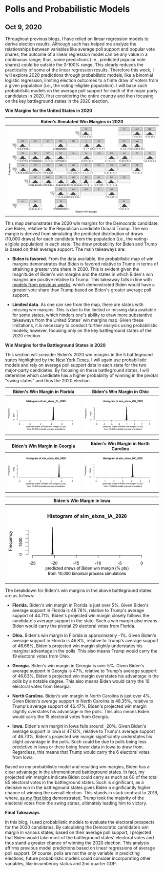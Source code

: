 # Polls and Probabilistic Models
## Oct 9, 2020

Throughout previous blogs, I have relied on linear regression models to derive election results. Although such has helped me analyze the relationships between variables like average poll support and popular vote shares, the outcome of a linear regression model can be any value in a continuous range; thus, some predictions (i.e., predicted popular vote shares) could be outside the 0-100% range. This clearly reduces the practicality of some of the linear regression results. Therefore this week, I will explore 2020 predictions through probabilistic models, like a binomial logistic regression, limiting election outcomes to a finite draw of voters from a given population (i.e., the voting-eligible population). I will base such probabilistic models on the average poll support for each of the major party candidates in 2020, first considering the entire country and then focusing on the key battleground states in the 2020 election. 

**Win Margins for the United States in 2020**

|Biden's Simulated Win Margins in 2020 |
|:-:|
|![](Prob_1.png)|

This map demonstrates the 2020 win margins for the Democratic candidate, Joe Biden, relative to the Republican candidate Donald Trump. The win margin is derived from simulating the predicted distribution of draws (10,000 draws) for each candidate from the population (i.e., the voting-eligible population) in each state. The draw probability for Biden and Trump is based on their average support. The main takeaways are:

* **Biden is favored.** From the data available, the probabilistic map of win margins demonstrates that Biden is favored relative to Trump in terms of attaining a greater vote share in 2020. This is evident given the magnitude of Biden's win margins and the states in which Biden's win margins are positive relative to Trump. This takeaway falls in line with [models from previous weeks](Third_Blog_Polls.md), which demonstrated Biden would have a greater vote share than Trump based on Biden's greater average poll support.

* **Limited data.** As one can see from the map, there are states with missing win margins. This is due to the limited or missing data available for some states, which hinders one's ability to draw more substantive takeaways from the United States' win margins map. Given these limitations, it is necessary to conduct further analysis using probabilistic models; however, focusing only on the key battleground states of the 2020 election.

**Win Margins for the Battleground States in 2020**

This section will consider Biden's 2020 win margins in the 5 battleground states highlighted by the [New York Times.](https://www.nytimes.com/interactive/2020/us/elections/election-states-biden-trump.html) I will again use probabilistic models and rely on average poll support data in each state for the two major-party candidates. By focusing on these battleground states, I will determine which candidate has a higher probability of winning in the pivotal "swing states" and thus the 2020 election. 

Biden's Win Margin in Florida  |  Biden's Win Margin in Ohio
:-------------------------:|:-------------------------:
![](Prob2.png)|![](Prob3.png)

Biden's Win Margin in Georgia  |  Biden's Win Margin in North Carolina
:-------------------------:|:-------------------------:
![](Prob4.png)|![](Prob5.png)

|Biden's Win Margin in Iowa |
|:-:|
|![](Prob6.png)|

The breakdown for Biden's win margins in the above battleground states are as follows:

* **Florida.** Biden's win margin in Florida is just over 5%. Given Biden's average support in Florida is 48.78%, relative to Trump's average support of 44.71%, Biden's projected win margin closely follows the candidate's average support in the state. Such a win margin also means Biden would carry the pivotal 29 electoral votes from Florida. 

* **Ohio.** Biden's win margin in Florida is approximately -1%. Given Biden's average support in Florida is 46.8%, relative to Trump's average support of 46.66%, Biden's projected win margin slightly understates his marginal advantage in the polls. This also means Trump would carry the 19 electoral votes from Ohio. 

* **Georgia.** Biden's win margin in Georgia is over 5%. Given Biden's average support in Georgia is 47%, relative to Trump's average support of 46.63%, Biden's projected win margin overstates his advantage in the polls by a notable degree. This also means Biden would carry the 16 electoral votes from Georgia. 

* **North Carolina.** Biden's win margin in North Carolina is just over 4%. Given Biden's average support in North Carolina is 48.35%, relative to Trump's average support of 46.47%, Biden's projected win margin slightly overstates his advantage in the polls. This also means Biden would carry the 15 electoral votes from Georgia.

* **Iowa.** Biden's win margin in Iowa falls around -20%. Given Biden's average support in Iowa is 47.13%, relative to Trump's average support of 46.73%, Biden's projected win margin significantly understates his slight advantage in the polls. Such could be due to polls being less predictive in Iowa or there being fewer data in Iowa to draw from. Regardless, this means that Trump would carry the 6 electoral votes from Iowa. 

Based on my probabilistic model and resulting win margins, Biden has a clear advantage in the afromentioned battleground states. In fact, my projected win margins indicate Biden could carry as much as 60 of the total 85 electoral votes in the battleground states. Such is significant, as a decisive win in the battleground states gives Biden a significantly higher chance of winning the overall election. This stands in stark contrast to 2016, where, [as my first blog](First_Blog.md) demonstrated, Trump took the majority of the electoral votes from the swing states, ultimately leading him to victory. 

**Final Takeaways**

In this blog, I used probabilistic models to evaluate the electoral prospects for the 2020 candidates. By calculating the Democratic candidate’s win margin in various states, based on their average poll support, I projected that Biden would take most of the battleground states' electoral votes and thus stand a greater chance of winning the 2020 election. This analysis affirms previous model predictions based on linear regressions of average poll support. Of course, polls are not the only variable in predicting elections; future probabilistic models could consider incorporating other variables, like incumbency status and 2nd quarter GDP. 








